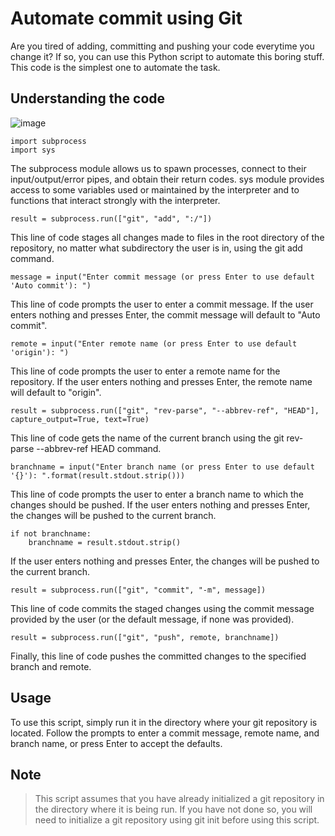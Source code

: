 # Automate commit using Git


Are you tired of adding, committing and pushing your code everytime you change it? If so, you can use this Python script to automate this boring stuff.
This code is the simplest one to automate the task.

## Understanding the code

![image](https://snipboard.io/0Rk6qz.jpg)

```
import subprocess
import sys
```

The subprocess module allows us to spawn processes, connect to their input/output/error pipes, and obtain their return codes. sys module provides access to some variables used or maintained by the interpreter and to functions that interact strongly with the interpreter.

```
result = subprocess.run(["git", "add", ":/"])

```

This line of code stages all changes made to files in the root directory of the repository, no matter what subdirectory the user is in, using the git add command.

```
message = input("Enter commit message (or press Enter to use default 'Auto commit'): ")

```

This line of code prompts the user to enter a commit message. If the user enters nothing and presses Enter, the commit message will default to "Auto commit".

```
remote = input("Enter remote name (or press Enter to use default 'origin'): ")

```

This line of code prompts the user to enter a remote name for the repository. If the user enters nothing and presses Enter, the remote name will default to "origin".

```
result = subprocess.run(["git", "rev-parse", "--abbrev-ref", "HEAD"], capture_output=True, text=True)

```

This line of code gets the name of the current branch using the git rev-parse --abbrev-ref HEAD command.

```
branchname = input("Enter branch name (or press Enter to use default '{}'): ".format(result.stdout.strip()))

```
This line of code prompts the user to enter a branch name to which the changes should be pushed. If the user enters nothing and presses Enter, the changes will be pushed to the current branch.

```
if not branchname:
    branchname = result.stdout.strip()

```
If the user enters nothing and presses Enter, the changes will be pushed to the current branch.

```
result = subprocess.run(["git", "commit", "-m", message])

```
This line of code commits the staged changes using the commit message provided by the user (or the default message, if none was provided).

```
result = subprocess.run(["git", "push", remote, branchname])

```
Finally, this line of code pushes the committed changes to the specified branch and remote.

## Usage
To use this script, simply run it in the directory where your git repository is located. Follow the prompts to enter a commit message, remote name, and branch name, or press Enter to accept the defaults.

## Note
> This script assumes that you have already initialized a git repository in the directory where it is being run. If you have not done so, you will need to initialize a git repository using git init before using this script.
